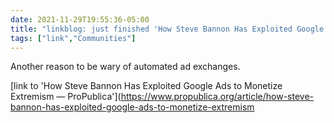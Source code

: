 ```yaml
---
date: 2021-11-29T19:55:36-05:00
title: "linkblog: just finished 'How Steve Bannon Has Exploited Google Ads to Monetize Extremism — ProPublica'"
tags: ["link","Communities"]
---
```

Another reason to be wary of automated ad exchanges.
 
[link to 'How Steve Bannon Has Exploited Google Ads to Monetize Extremism — ProPublica'](https://www.propublica.org/article/how-steve-bannon-has-exploited-google-ads-to-monetize-extremism
